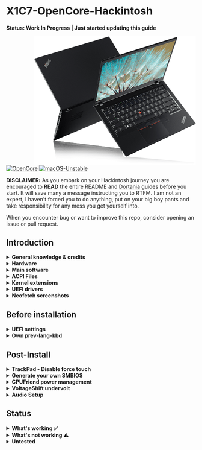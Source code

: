 # X1C7-OpenCore-Hackintosh

**Status: Work In Progress | Just started updating this guide**

<img align="right" src="./Other/README_Resources/x1c7.png" alt="X1C7 macOS" width="430">

[![OpenCore](https://img.shields.io/badge/OpenCore-0.6.5-blue.svg)](https://github.com/acidanthera/OpenCorePkg)
[![macOS-Unstable](https://img.shields.io/badge/macOS-11.2.2-brightgreen.svg)](https://www.apple.com/macos/big-sur)

**DISCLAIMER:**
As you embark on your Hackintosh journey you are encouraged to **READ** the entire README and [Dortania](https://dortania.github.io/getting-started/) guides before you start. It will save many a message instructing you to RTFM. I am not an expert, I haven't forced you to do anything, put on your big boy pants and take responsibility for any mess you get yourself into.

When you encounter bug or want to improve this repo, consider opening an issue or pull request. 

## Introduction

<details> 
<summary><strong>General knowledge & credits</strong></summary>

- To install macOS follow the guides provided by [Dortania](https://dortania.github.io/getting-started/)

- Useful tools by [CorpNewt](https://github.com/corpnewt) and [headkaze](https://github.com/headkaze/Hackintool)

- [CREDITS](CREDITS.md) file

</details>  

<details>
<summary><strong>Hardware</strong></summary>
<br>
[![UEFI](https://img.shields.io/badge/UEFI-N2HET58W-lightgrey)](https://pcsupport.lenovo.com/ca/en/products/laptops-and-netbooks/thinkpad-x-series-laptops/thinkpad-x1-carbon-7th-gen-type-20qd-20qe/downloads/ds540232-bios-update-utility-bootable-cd-for-linux-windows-10-64-bit-thinkpad-x1-carbon-7th-gen-x1-yoga-4th-gen)

### X1C7 i5

| Category  | Component                                       | Note                                                         |
| --------- | ----------------------------------------------- | ------------------------------------------------------------ |
| Type      | 20QD, 20QE                                      |                                                              |
| CPU       | Intel Core i5-8265U                             |                                                              |
| GPU       | Intel UHD 620                                   |                                                              |
| SSD       | Toshiba 512GB                                   | Replaced cursed PM 981 which still doesn't work reliably     |
| Screen    | 14" WQHD - 2560x1440                            |                                                              |
| Memory    | 16GB / 2133MHz LPDDR3                           |                                                              |
| Battery   | Integrated Li-Polymer 51Wh                      | Single battery                                               |
| Camera    | 720p Camera                                     |                                                              |
| Wifi & BT | Intel Wireless-AC 9560                          | Use AirportItlwm for your macOS version and enjoy native Wi-Fi control, or use Heliport app. |
| Input     | PS2 Keyboard & Synaptics TrackPad (touchscreen) | I'm using ThinkPad Assistant an alternative most seem to be moving to [YogaSMC](https://github.com/zhen-zen/YogaSMC) for media keys like microphone switch, etc. |

### X1C7 i7

| Category  | Component                                       | Note                                                         |
| --------- | ----------------------------------------------- | ------------------------------------------------------------ |
| Type      | 20QD, 20QE                                      |                                                              |
| CPU       | Intel Core i7-8565U                             |                                                              |
| GPU       | Intel UHD 620                                   |                                                              |
| SSD       | WD 1TB                                          | Replaced cursed PM 981 which still doesn't work reliably     |
| Screen    | 14" FHD 1920x1080                               | Multi-Touch                                                  |
| Memory    | 16GB / 2133MHz LPDDR3                           |                                                              |
| Battery   | Integrated Li-Polymer 51Wh                      | Single battery                                               |
| Camera    | 720p Camera                                     |                                                              |
| Wifi & BT | Intel Wireless-AC 9560                          | Use AirportItlwm for your macOS version and enjoy native Wi-Fi control, or use Heliport app. |
| Input     | PS2 Keyboard & Synaptics TrackPad (touchscreen) | I'm using ThinkPad Assistant an alternative most seem to be moving to [YogaSMC](https://github.com/zhen-zen/YogaSMC) for media keys like microphone switch, etc. |

</details>  

<details>

<summary><strong>Main software</strong></summary>
<br>

| Component      | Version  |
| -------------- | -------- |
| macOS Catalina | Untested |
| macOS Big Sur  | 11.2.2   |
| OpenCore       | v0.6.5   |

</details>

<details>
<summary><strong>ACPI Files</strong></summary>
<br>

| Component              |
| ---------------------- |
| SSDT-AWAC              |
| SSDT-BATT              |
| SSDT-EC-USBX-LAPTOP    |
| SSDT-PLUG-DRTNIA       |
| SSDT-PNLF-CFL          |
| SSDT-ThinkPad_ClickPad |
| SSDT-X1C6-KBRD         |
| SSDT-XOSI              |

</details>

<details>
<summary><strong>Kernel extensions</strong></summary>
<br>

| Kext                   | Version |
| :--------------------- | ------- |
| AirportItlwm           | 1.2.0   |
| AppleALC               | 1.5.6   |
| CPUFriend              | 1.2.3   |
| CPUFriendDataProvider  | 1.00    |
| IntelBluetoothFirmware | 1.1.2   |
| IntelBluetoothInjector | 1.1.2   |
| IntelMausi             | 1.0.5   |
| Lilu                   | 1.5.0   |
| SMCBatteryManager      | 1.1.9   |
| SMCProcessor           | 1.1.9   |
| SMCSuperIO             | 1.1.9   |
| USBMap                 | 1.0.0   |
| VirtualSMC             | 1.1.9   |
| VoodooI2C              | 2.6.3   |
| VoodooI2CHID           | 1.0     |
| VoodooPS2Controller    | 2.2.0   |
| WhateverGreen          | 1.4.6   |

</details>
<details>

<summary><strong>UEFI drivers</strong></summary>
<br>

|     Driver      | Version           |
| :-------------: | ----------------- |
|   HfsPlus.efi   | OcBinaryData      |
| OpenRuntime.efi | OpenCorePkg 0.6.5 |
</details>

<details>
    <summary><strong>Neofetch screenshots</strong></summary>
    <br>
    <p float="left">
        <img src="./Other/README_Resources/Neofetch-BigSur.png" alt="Neofetch Big Sur" width="427">
    </p>
</details> 


## Before installation

<details>  
<summary><strong>UEFI settings</strong></summary>
<br>
**Security**

- `Security Chip` **Disabled**
- `Memory Protection -> Execution Prevention` **Enabled**
- `Virtualization -> Intel Virtualization Technology` **Enabled**
- `Virtualization -> Intel VT-d Feature` **Enabled**
- `Anti-Theft -> Computrace -> Current Setting` **Disabled**
- `Secure Boot -> Secure Boot` **Disabled**
- `Intel SGX -> Intel SGX Control` **Disabled**
- `Device Guard` **Disabled**

**Startup**

- `UEFI/Legacy Boot` **UEFI Only**
- `CSM Support` **No**

**Thunderbolt**

- `Thunderbolt BIOS Assist Mode` **Disabled**
- `Wake by Thunderbolt(TM) 3` **Disabled**
- `Security Level` **User Authorization**
- `Support in Pre Boot Environment -> Thunderbolt(TM) device` **Enabled**

</details>  

<details>

<summary><strong>Own prev-lang-kbd</strong></summary>
<br>

Either add as a string or as a data ( HEX data [(ProperTree)](https://github.com/corpnewt/ProperTree) )

Format is lang-COUNTRY:keyboard

- 🇺🇸 | [0] en_US - U.S --> en-US:0 --> 656e2d55 533a30


etc.

[AppleKeyboardLayouts.txt](https://github.com/acidanthera/OpenCorePkg/blob/master/Utilities/AppleKeyboardLayouts/AppleKeyboardLayouts.txt)

</details>

## Post-Install

<details>  
<summary><strong>TrackPad - Disable force touch</strong></summary>
<br>

If the **Battery** management **doesn't show up** in the System Preferences after the SSDT-Batt.aml file is added to your ACPI folder and config.plist file. You will not be able to change any trackpad settings. You may experience the annoying behaviour of clicking on the touchpad and it doing a **Force Touch** where the preview of the file is shown. I found this very annoying. You can disable force touch by modifying the file in `~/Library/Preferences/com.apple.AppleMultitouchTrackpad.plist`
Opened it with Propertree and changed **ForceSuppressed** to **True**

Another trick to manage your trackpad, if you can't get the battery to work, is to connect a bluetooth trackpad. Once the bluetooth trackpad is connected you can adjust the settings. Disconnect the bluetooth trackpad and your built in one will maintain those settings.

I used these options to get by this prior to receiving a SSDT-Batt.aml that worked from a friendly Redditor [Galactic_Dev](https://www.reddit.com/user/Galactic_Dev)
</details>  

<details>  
<summary><strong>Generate your own SMBIOS</strong></summary>
<br>

[GenSMBIOS](https://github.com/corpnewt/GenSMBIOS)

Use GenSMBIOS to create your own serial #... based off of your preferred model.

- MacBookPro15,1 -`What I've used`
- MacBookPro15,4 -`Reported used by others`

Note if you use a different SMBIOS model than the MacbookPro15,1 your USB will not be mapped.  You will need to edit the **USBMap.kext file**.  You can right click on the file and select **Show Package Contents**.  From there you can open the Info.plist file in ProperTree and change MacBookPro15,1 to whatever you've chosen. This should enable the USBMap.kext.

</details>  

<details>  
<summary><strong>CPUFriend power management</strong></summary>
<br>

Generate CPUFriendDataProvider for your machine [here](https://github.com/fewtarius/CPUFriendFriend) or use at your own risk files provided in the Other folder. My files are set for power conservation over performance.

</details>  

<details>  
<summary><strong>VoltageShift undervolt</strong></summary>
<br>

It is possible to use VoltageShift directly from the EFI folder instead of disabling SIP. You need to use specific version provided in the Other folder.

```diff
! If you want to use this feature, enable it in config.plist
```
</details>  

<details>  
<summary><strong>Audio Setup</strong></summary>
<br>

## Audio Setup enable both top and bottom speakers:

| Key       | Factor   |
| --------- | -------- |
| boot-args | alcid=71 |

Using the above boot-arg to setup your config.plist file. This will enable the top and bottom speakers in the **System Preferences>Sound** allowing you to select either set of speakers. To combine the two you'll need to open **Audio MIDI Setup** (use Spotlight to find and open it) and create an **Aggregate Device** with both sets of speakers. Unfortunately you can't control the volume of an Aggregate Device with the volume keys. You'll need to install as highlighted below.

Create **Multi-output device** in Midi controller for all speakers - use utility like [AggregateVolumeMenu](https://github.com/adaskar/AggregateVolumeMenu) to control the volume

- See description here [Change Volume on Aggregate Sound](https://gurhanpolat.medium.com/change-volume-on-aggregate-sound-815fd575347a)

If you're happy with the setup above you can use the guide to replace alcid=71 per below:

- Add audio codec to DeviceProperties - layout-id | data | **47000000**

</details>  

## Status

<details>  

<summary><strong>What's working ✅</strong></summary>

- [x] Battery percentage
- [x] Bluetooth - Intel Wireless-AC 9560 
- [x] CPU power management
- [x] GPU UHD 620 hardware acceleration / performance 
- [x] iMessage, FaceTime, App Store, iTunes Store. **Generate your own SMBIOS**
- [x] Intel I219-V Ethernet port -`works with the Lenovo dongle`
- [x] Keyboard `Volume and brightness hotkeys. Another media keys with ThinkPad Assistant.`
- [x] Realtek® ALC3286 ("ALC285") Audio -`See setup above`
- [x] Sleep/Wake 
- [x] TouchPad `1-5 fingers swipe gestures`
- [x] TrackPoint  `Works perfectly. Just like on Windows or Linux.`
- [x] USB Ports `USB Map is different for devices with Windows Hello camera.`
- [x] Web camera
- [x] Wifi - Intel Wireless-AC 9560
- [x] Graphical Boot menu `OpenCanopy (It does work. Not included in OC folder as I skip the boot menu.)` 

</details>  

<details>  
<summary><strong>What's not working ⚠️</strong></summary>

- [ ] Fingerprint reader - `There is finally after many years working driver for Linux (python-validity), don't expect macOS driver any time soon.`
- [ ] PM 981 - `Still unstable. Could work for some, not for others.`
- [ ] HDMI -`Was not able to get it working through HDMI or USB-C port (others have reported it working) any help here would be appreciated.`
- [ ] Microphone -`I haven't done much research into this. I plug in a headset and that works`

</details>  

<details>  
<summary><strong>Untested</strong></summary>

- [ ] Thunderbolt  `No device to test.`
- [ ] Boot chime
- [ ] FireVault 2
- [ ] Sidecar wired
- [ ] Sidecar wireless
- [ ] Windows/Linux from OC boot menu `It's best practice to not boot from OC when planning to perform firmware upgrade`

</details> 